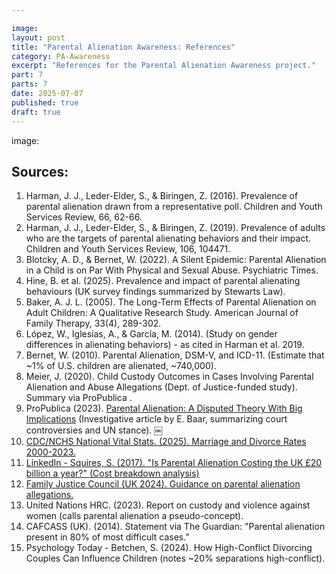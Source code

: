 ```yaml
---

image:
layout: post
title: "Parental Alienation Awareness: References"
category: PA-Awareness
excerpt: "References for the Parental Alienation Awareness project."
part: 7
parts: 7
date: 2025-07-07
published: true
draft: true
---
```


image:

## Sources:

1.	Harman, J. J., Leder-Elder, S., & Biringen, Z. (2016). Prevalence of parental alienation drawn from a representative poll. Children and Youth Services Review, 66, 62-66.
2.	Harman, J. J., Leder-Elder, S., & Biringen, Z. (2019). Prevalence of adults who are the targets of parental alienating behaviors and their impact. Children and Youth Services Review, 106, 104471.
3.	Blotcky, A. D., & Bernet, W. (2022). A Silent Epidemic: Parental Alienation in a Child is on Par With Physical and Sexual Abuse. Psychiatric Times.
4.	Hine, B. et al. (2025). Prevalence and impact of parental alienating behaviours (UK survey findings summarized by Stewarts Law).
5.	Baker, A. J. L. (2005). The Long-Term Effects of Parental Alienation on Adult Children: A Qualitative Research Study. American Journal of Family Therapy, 33(4), 289-302.
6.	López, W., Iglesias, A., & García, M. (2014). (Study on gender differences in alienating behaviors) - as cited in Harman et al. 2019.
7.	Bernet, W. (2010). Parental Alienation, DSM-V, and ICD-11. (Estimate that ~1% of U.S. children are alienated, ~740,000).
8.	Meier, J. (2020). Child Custody Outcomes in Cases Involving Parental Alienation and Abuse Allegations (Dept. of Justice-funded study). Summary via ProPublica .
9.	ProPublica (2023). [Parental Alienation: A Disputed Theory With Big Implications](https://www.propublica.org/article/parental-alienation-and-its-use-in-family-court#:~:text=For%20example%2C%20in%20an%20ongoing,attention%20to%20the%20judge%E2%80%99s%20orders) (Investigative article by E. Baar, summarizing court controversies and UN stance).  ￼
10.	[CDC/NCHS National Vital Stats. (2025). Marriage and Divorce Rates 2000-2023.](https://divorce.com/blog/divorce-statistics/#:~:text=The%20U,that%20half%20of%20all)
11.	[LinkedIn - Squires, S. (2017). "Is Parental Alienation Costing the UK £20 billion a year?" (Cost breakdown analysis)](https://www.linkedin.com/pulse/parental-alienation-costing-uk-20-billion-year-sarah-squires#:~:text=Total)
12.	[Family Justice Council (UK 2024). Guidance on parental alienation allegations.](https://www.stewartslaw.com/news/new-research-highlights-prevalence-and-impact-of-parental-alienating-behaviours/#:~:text=Following%20this%20case%2C%20the%20Family,This)
13.	United Nations HRC. (2023). Report on custody and violence against women (calls parental alienation a pseudo-concept).
14.	CAFCASS (UK). (2014). Statement via The Guardian: "Parental alienation present in 80% of most difficult cases."
15.	Psychology Today - Betchen, S. (2024). How High-Conflict Divorcing Couples Can Influence Children (notes ~20% separations high-conflict).
